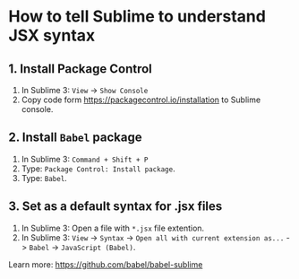 # How to tell Sublime to understand JSX syntax

## 1. Install Package Control
1. In Sublime 3: `View` -> `Show Console`
2. Copy code form https://packagecontrol.io/installation to Sublime console. 

## 2. Install `Babel` package

1. In Sublime 3: `Command + Shift + P`
2. Type: `Package Control: Install package`.
3. Type: `Babel`.

## 3. Set as a default syntax for .jsx files

1. In Sublime 3: Open a file with `*.jsx` file extention.
2. In Sublime 3: `View` -> `Syntax` -> `Open all with current extension as...` -> `Babel` -> `JavaScript (Babel)`.

Learn more: https://github.com/babel/babel-sublime
